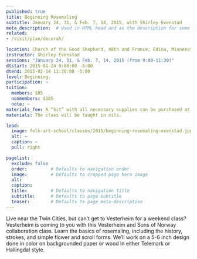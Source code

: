 ```yaml
---
published: true
title: Beginning Rosemaling 
subtitle: January 24, 31, & Feb. 7, 14, 2015, with Shirley Evenstad
meta_description:  # Used in HTML head and as the description for some search engines
related:
- /visit/plan/decorah/

location: Church of the Good Shepherd, 48th and France, Edina, Minnesota
instructor: Shirley Evenstad
sessions: "January 24, 31, & Feb. 7, 14, 2015 (from 9:00-11:30)"
dtstart: 2015-01-24 9:00:00 -5:00
dtend: 2015-02-14 11:30:00 -5:00
level: Beginning.  
participation: ~
tuition:
  members: $85
  nonmembers: $105
  note: ~
materials_fee: A “kit” with all necessary supplies can be purchased at the time of registration for $36, or you may bring your own supplies. 
materials: The class will be taught in oils.

lead:
  image: folk-art-school/classes/2015/beginning-rosemaling-evenstad.jpg
  alt: ~
  caption: ~
  pull: right

pagelist:
  exclude: false
  order:         # Defaults to navigation order  
  image:         # Defaults to cropped page hero image
  alt:
  caption:
  title:         # Defaults to navigation title
  subtitle:      # Defaults to page subtitle
  teaser:        # Defaults to page meta-description 
---
```

Live near the Twin Cities, but can’t get to Vesterheim for a weekend class? Vesterheim is coming to you with this Vesterheim and Sons of Norway collaboration class. Learn the basics of rosemaling, including the history, strokes, and simple flower and scroll forms. We’ll work on a 5-6 inch design done in color on backgrounded paper or wood in either Telemark or Hallingdal style.  